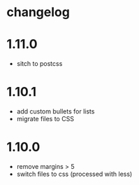 # changelog

# 1.11.0

- sitch to postcss

# 1.10.1

- add custom bullets for lists
- migrate files to CSS

# 1.10.0

- remove margins > 5
- switch files to css (processed with less)
